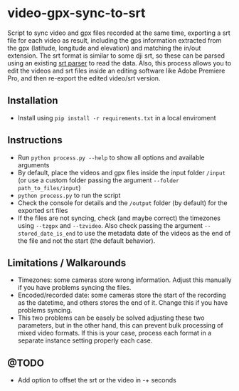 # video-gpx-sync-to-srt
Script to sync video and gpx files recorded at the same time, exporting a srt file for each video as result, including the gps information extracted from the gpx (latitude, longitude and elevation) and matching the in/out extension. The srt format is similar to some dji srt, so these can be parsed using an existing [srt parser](https://github.com/JuanIrache/DJI_SRT_Parser) to read the data. Also, this process allows you to edit the videos and srt files inside an editing software like Adobe Premiere Pro, and then re-export the edited video/srt version.

## Installation
- Install using `pip install -r requirements.txt` in a local enviroment

## Instructions
- Run `python process.py --help` to show all options and available arguments
- By default, place the videos and gpx files inside the input folder `/input` (or use a custom folder passing the argument `--folder path_to_files/input`)
- `python process.py` to run the script
- Check the console for details and the `/output` folder (by default) for the exported srt files
- If the files are not syncing, check (and maybe correct) the timezones using `--tzgpx` and `--tzvideo`. Also check passing the argument `--stored_date_is_end` to use the metadata date of the videos as the end of the file and not the start (the default behavior).

## Limitations / Walkarounds
- Timezones: some cameras store wrong information. Adjust this manually if you have problems syncing the files.
- Encoded/recorded date: some cameras store the start of the recording as the datetime, and others stores the end of it. Change this if you have problems syncing.
- This two problems can be easely be solved adjusting these two parameters, but in the other hand, this can prevent bulk processing of mixed video formats. If this is your case, process each format in a separate instance setting properly each case.

## @TODO
- Add option to offset the srt or the video in -+ seconds